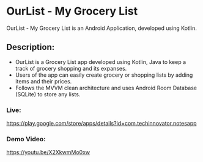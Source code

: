 # OurList - My Grocery List

OurList - My Grocery List is an Android Application, developed using Kotlin.

## Description:

- OurList is a Grocery List app developed using Kotlin, Java to keep a track of grocery shopping and its expanses. 
- Users of the app can easily create grocery or shopping lists by adding items and their prices. 
- Follows the MVVM clean architecture and uses Android Room Database (SQLite) to store any lists. 

### Live:
https://play.google.com/store/apps/details?id=com.techinnovator.notesapp

### Demo Video:
https://youtu.be/X2XkwmMo0xw

